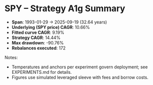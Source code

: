 # SPY – Strategy A1g Summary

- **Span**: 1993-01-29 → 2025-09-19 (32.64 years)
- **Underlying (SPY price) CAGR**: 10.66%
- **Fitted curve CAGR**: 9.19%
- **Strategy CAGR**: 14.44%
- **Max drawdown**: -90.76%
- **Rebalances executed**: 172

Notes:

- Temperatures and anchors per experiment govern deployment; see EXPERIMENTS.md for details.
- Figures use simulated leveraged sleeve with fees and borrow costs.
